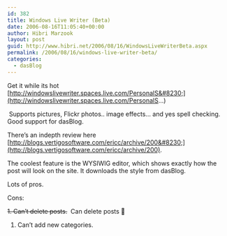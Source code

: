 ```yaml
---
id: 382
title: Windows Live Writer (Beta)
date: 2006-08-16T11:05:40+00:00
author: Hibri Marzook
layout: post
guid: http://www.hibri.net/2006/08/16/WindowsLiveWriterBeta.aspx
permalink: /2006/08/16/windows-live-writer-beta/
categories:
  - dasBlog
---
```

Get it while its hot [http://windowslivewriter.spaces.live.com/PersonalS&#8230;](http://windowslivewriter.spaces.live.com/PersonalS...)

&nbsp;Supports pictures, Flickr photos.. image effects&#8230; and yes spell checking. Good support for dasBlog.

There&#8217;s an indepth review here [http://blogs.vertigosoftware.com/ericc/archive/200&#8230;](http://blogs.vertigosoftware.com/ericc/archive/200).

The coolest feature is the WYSIWIG editor, which shows exactly how the post will look on the site. It downloads the style from dasBlog.

Lots of pros.

Cons: 

<strike>1. Can&#8217;t delete posts.</strike>&nbsp; Can delete posts 🙂

1. Can&#8217;t add new categories.